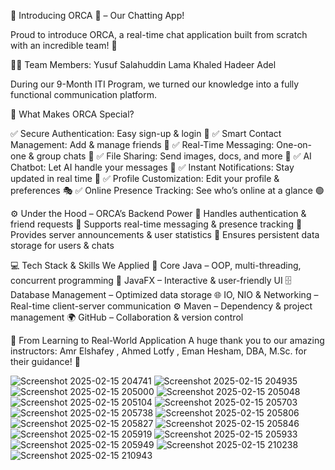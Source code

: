 🚀 Introducing ORCA 🐳 – Our Chatting App!

Proud to introduce ORCA, a real-time chat application built from scratch with an incredible team! 🎉

👨‍💻 Team Members:
Yusuf Salahuddin
Lama Khaled 
Hadeer Adel

During our 9-Month ITI Program, we turned our knowledge into a fully functional communication platform.

🔹 What Makes ORCA Special?

✅ Secure Authentication: Easy sign-up & login 🔐
✅ Smart Contact Management: Add & manage friends 👥
✅ Real-Time Messaging: One-on-one & group chats 💬
✅ File Sharing: Send images, docs, and more 📎
✅ AI Chatbot: Let AI handle your messages 🤖
✅ Instant Notifications: Stay updated in real time 🔔
✅ Profile Customization: Edit your profile & preferences 🎭
✅ Online Presence Tracking: See who’s online at a glance 🟢

⚙ Under the Hood – ORCA’s Backend Power
🔹 Handles authentication & friend requests
🔹 Supports real-time messaging & presence tracking
🔹 Provides server announcements & user statistics
🔹 Ensures persistent data storage for users & chats

💻 Tech Stack & Skills We Applied
🚀 Core Java – OOP, multi-threading, concurrent programming
🎨 JavaFX – Interactive & user-friendly UI
🗄 Database Management – Optimized data storage
🌐 IO, NIO & Networking – Real-time client-server communication
⚙ Maven – Dependency & project management
🌍 GitHub – Collaboration & version control

🎯 From Learning to Real-World Application
A huge thank you to our amazing instructors: Amr Elshafey , Ahmed Lotfy , Eman Hesham, DBA, M.Sc. for their guidance! 🙌

![Screenshot 2025-02-15 204741](https://github.com/user-attachments/assets/4bc94566-35e4-42ff-b2f3-989bb7aa2717)
![Screenshot 2025-02-15 204935](https://github.com/user-attachments/assets/587f54d6-2b52-4a44-9f9e-d53b916a82b5)
![Screenshot 2025-02-15 205000](https://github.com/user-attachments/assets/1cce6d1b-2c44-4035-9111-7e700b3fb75a)
![Screenshot 2025-02-15 205048](https://github.com/user-attachments/assets/a13a97af-986d-4a55-8573-90ab95823441)
![Screenshot 2025-02-15 205104](https://github.com/user-attachments/assets/79cdbed8-621f-43e3-9b9b-08e37e11ef68)
![Screenshot 2025-02-15 205703](https://github.com/user-attachments/assets/957e6332-9a55-4192-bb94-b6e7d459348e)
![Screenshot 2025-02-15 205738](https://github.com/user-attachments/assets/ed9d66f7-9f83-4d63-ad50-ba34ac3b757d)
![Screenshot 2025-02-15 205806](https://github.com/user-attachments/assets/891e8edc-b228-430b-9bb3-07a48ecebde5)
![Screenshot 2025-02-15 205827](https://github.com/user-attachments/assets/5450e8d0-6a6d-4f0e-b21f-676169ab8c4f)
![Screenshot 2025-02-15 205846](https://github.com/user-attachments/assets/2399df43-0a71-424e-81c7-b4387cf0f5cf)
![Screenshot 2025-02-15 205919](https://github.com/user-attachments/assets/9eda7c9f-3d05-4a19-b173-9e5049d94583)
![Screenshot 2025-02-15 205933](https://github.com/user-attachments/assets/5ddb21fb-30f3-4810-9b6b-6c6f0ccdfe92)
![Screenshot 2025-02-15 205949](https://github.com/user-attachments/assets/7e2b8f41-c25b-424b-8846-d556382dae00)
![Screenshot 2025-02-15 210238](https://github.com/user-attachments/assets/5c58db0b-8dbe-4f82-869e-02e2d964052f)
![Screenshot 2025-02-15 210943](https://github.com/user-attachments/assets/a70bffcf-1df3-44cd-b8be-91ecb28103ca)

